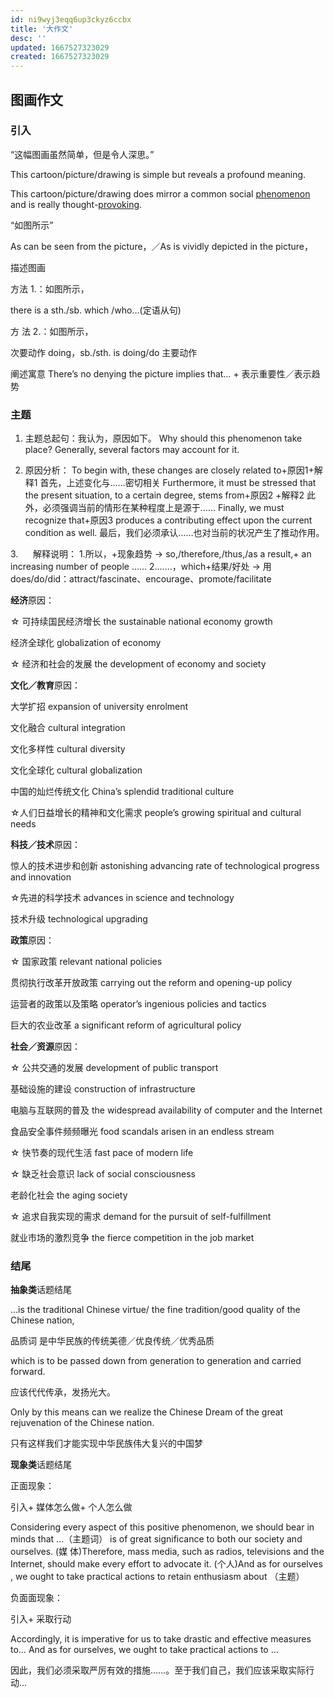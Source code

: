 ```yaml
---
id: ni9wyj3eqq6up3ckyz6ccbx
title: '大作文'
desc: ''
updated: 1667527323029
created: 1667527323029
---
```


## 图画作文

### 引入

“这幅图画虽然简单，但是令人深思。” 

This cartoon/picture/drawing is simple but reveals a profound meaning.

This cartoon/picture/drawing does mirror a common social <u>phenomenon</u> and is really thought-<u>provoking</u>. 

“如图所示” 

As can be seen from the picture，／As is vividly depicted in the picture， 

描述图画 

方法 1.：如图所示，

there is a sth./sb. which /who…(定语从句) 

方 法 2.：如图所示，

次要动作 doing，sb./sth. is doing/do 主要动作 

阐述寓意 There’s no denying the picture implies that… + 表示重要性／表示趋势

### 主题

1. 主题总起句：我认为，原因如下。
Why should this phenomenon take place? Generally, several factors may account for it. 

2. 原因分析：
To begin with, these changes are closely related to+原因1+解释1
首先，上述变化与……密切相关
Furthermore, it must be stressed that the present situation, to a certain degree, stems from+原因2 +解释2
此外，必须强调当前的情形在某种程度上是源于……
Finally, we must recognize that+原因3 produces a contributing effect upon the current condition as well.
最后，我们必须承认……也对当前的状况产生了推动作用。

3.      解释说明：
1.所以，+现象趋势 → so,/therefore,/thus,/as a result,+ an increasing number of people ……
2.……，which+结果/好处 → 用does/do/did：attract/fascinate、encourage、promote/facilitate

**经济**原因：

☆ 可持续国民经济增长 the sustainable national economy growth

经济全球化 globalization of economy

☆ 经济和社会的发展 the development of economy and society 

**文化／教育**原因：

大学扩招 expansion of university enrolment

文化融合 cultural integration

文化多样性 cultural diversity

文化全球化 cultural globalization

中国的灿烂传统文化 China’s splendid traditional culture

☆人们日益增长的精神和文化需求 people’s growing spiritual and cultural needs 

**科技／技术**原因：

惊人的技术进步和创新 astonishing advancing rate of technological progress and innovation

☆先进的科学技术 advances in science and technology

技术升级 technological upgrading 

**政策**原因：

☆ 国家政策 relevant national policies

贯彻执行改革开放政策 carrying out the reform and opening-up policy

运营者的政策以及策略 operator’s ingenious policies and tactics

巨大的农业改革 a significant reform of agricultural policy 

**社会／资源**原因：

☆ 公共交通的发展 development of public transport

基础设施的建设 construction of infrastructure

电脑与互联网的普及 the widespread availability of computer and the Internet

食品安全事件频频曝光 food scandals arisen in an endless stream

☆ 快节奏的现代生活 fast pace of modern life

☆ 缺乏社会意识 lack of social consciousness

老龄化社会 the aging society

☆ 追求自我实现的需求 demand for the pursuit of self-fulfillment

就业市场的激烈竞争 the fierce competition in the job market 





### 结尾

**抽象类**话题结尾

…is the traditional Chinese virtue/ the fine tradition/good quality of the Chinese nation, 

品质词 是中华民族的传统美德／优良传统／优秀品质 

which is to be passed down from generation to generation and carried forward. 

应该代代传承，发扬光大。 



Only by this means can we realize the Chinese Dream of the great rejuvenation of the Chinese nation. 

只有这样我们才能实现中华民族伟大复兴的中国梦



**现象类**话题结尾

正面现象：

引入+ 媒体怎么做+ 个人怎么做 

Considering every aspect of this positive phenomenon, we should bear in minds that …（主题词） is of great significance to both our society and ourselves. (媒 体)Therefore, mass media, such as radios, televisions and the Internet, should make every effort to advocate it. (个人)And as for ourselves , we ought to take practical actions to retain enthusiasm about （主题） 

负面面现象：

引入+ 采取行动 

Accordingly, it is imperative for us to take drastic and effective measures to… And as for ourselves, we ought to take practical actions to … 

因此，我们必须采取严厉有效的措施……。至于我们自己，我们应该采取实际行动…